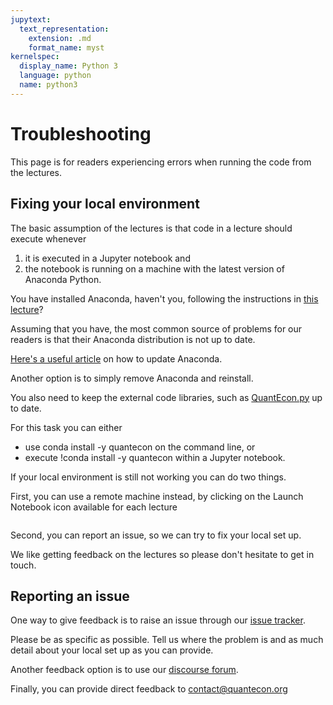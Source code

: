 ```yaml
---
jupytext:
  text_representation:
    extension: .md
    format_name: myst
kernelspec:
  display_name: Python 3
  language: python
  name: python3
---
```


# Troubleshooting

This page is for readers experiencing errors when running the code from the lectures.

## Fixing your local environment

The basic assumption of the lectures is that code in a lecture should execute whenever

1. it is executed in a Jupyter notebook and
1. the notebook is running on a machine with the latest version of Anaconda Python.

You have installed Anaconda, haven't you, following the instructions in [this lecture](https://python-programming.quantecon.org/getting_started.html)?

Assuming that you have, the most common source of problems for our readers is that their Anaconda distribution is not up to date.

[Here's a useful article](https://www.anaconda.com/blog/keeping-anaconda-date)
on how to update Anaconda.

Another option is to simply remove Anaconda and reinstall.

You also need to keep the external code libraries, such as [QuantEcon.py](https://quantecon.org/quantecon-py) up to date.

For this task you can either

* use conda install -y quantecon on the command line, or
* execute !conda install -y quantecon within a Jupyter notebook.

If your local environment is still not working you can do two things.

First, you can use a remote machine instead, by clicking on the Launch Notebook icon available for each lecture

```{image} _static/lecture_specific/troubleshooting/launch.png

```

Second, you can report an issue, so we can try to fix your local set up.

We like getting feedback on the lectures so please don't hesitate to get in
touch.

## Reporting an issue

One way to give feedback is to raise an issue through our [issue tracker](https://github.com/QuantEcon/lecture-python/issues).

Please be as specific as possible.  Tell us where the problem is and as much
detail about your local set up as you can provide.

Another feedback option is to use our [discourse forum](https://discourse.quantecon.org/).

Finally, you can provide direct feedback to [contact@quantecon.org](mailto:contact@quantecon.org)

